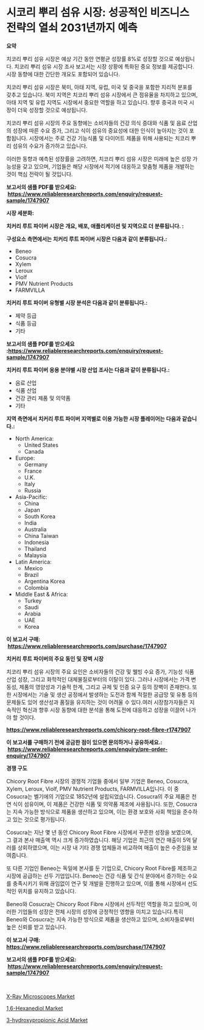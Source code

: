 <p><h1>시코리 뿌리 섬유 시장: 성공적인 비즈니스 전략의 열쇠 2031년까지 예측</h1></p><p><strong>요약</strong></p>
<p><p>치코리 뿌리 섬유 시장은 예상 기간 동안 연평균 성장률 8%로 성장할 것으로 예상됩니다. 치코리 뿌리 섬유 시장 조사 보고서는 시장 상황에 특화된 중요 정보를 제공합니다. 시장 동향에 대한 간단한 개요도 포함되어 있습니다.</p><p>치코리 뿌리 섬유 시장은 북미, 아태 지역, 유럽, 미국 및 중국을 포함한 지리적 분포를 갖추고 있습니다. 북미 지역은 치코리 뿌리 섬유 시장에서 큰 점유율을 차지하고 있으며, 아태 지역 및 유럽 지역도 시장에서 중요한 역할을 하고 있습니다. 향후 중국과 미국 시장이 더욱 성장할 것으로 예상됩니다.</p><p>치코리 뿌리 섬유 시장의 주요 동향에는 소비자들의 건강 의식 증대와 식품 및 음료 산업의 성장에 따른 수요 증가, 그리고 식이 섬유의 중요성에 대한 인식이 높아지는 것이 포함됩니다. 시장에서는 주로 건강 기능식품 및 다이어트 제품을 위해 사용되는 치코리 뿌리 섬유의 수요가 증가하고 있습니다.</p><p>이러한 동향과 예측된 성장률을 고려하면, 치코리 뿌리 섬유 시장은 미래에 높은 성장 가능성을 갖고 있으며, 기업들은 해당 시장에서 적기에 대응하고 맞춤형 제품을 개발하는 것이 핵심 전략이 될 것입니다.</p></p>
<p><strong>보고서의 샘플 PDF를 받으세요: &nbsp;<a href="https://www.reliableresearchreports.com/enquiry/request-sample/1747907">https://www.reliableresearchreports.com/enquiry/request-sample/1747907</a></strong></p>
<p><strong>시장 세분화:</strong></p>
<p><strong> 치커리 루트 파이버 시장은 개요, 배포, 애플리케이션 및 지역으로 더 분류됩니다. :</strong></p>
<p><strong>구성요소 측면에서는 치커리 루트 파이버 시장은 다음과 같이 분류됩니다.:</strong></p>
<p><ul><li>Beneo</li><li>Cosucra</li><li>Xylem</li><li>Leroux</li><li>Violf</li><li>PMV Nutrient Products</li><li>FARMVILLA</li></ul></p>
<p><strong> 치커리 루트 파이버 유형별 시장 분석은 다음과 같이 분류됩니다.:</strong></p>
<p><ul><li>제약 등급</li><li>식품 등급</li><li>기타</li></ul></p>
<p><strong>보고서의 샘플 PDF를 받으세요 :<a href="https://www.reliableresearchreports.com/enquiry/request-sample/1747907">https://www.reliableresearchreports.com/enquiry/request-sample/1747907</a></strong></p>
<p><strong> 치커리 루트 파이버 응용 분야별 시장 산업 조사는 다음과 같이 분류됩니다.:</strong></p>
<p><ul><li>음료 산업</li><li>식품 산업</li><li>건강 관리 제품 및 의약품</li><li>기타</li></ul></p>
<p><strong>지역 측면에서 치커리 루트 파이버 지역별로 이용 가능한 시장 플레이어는 다음과 같습니다.:</strong></p>
<p><ul>
    <li>
        North America:
        <ul>
            <li>United States</li>
            <li>Canada</li>
        </ul>
    </li>
    <li>
        Europe:
        <ul>
            <li>Germany</li>
            <li>France</li>
            <li>U.K.</li>
            <li>Italy</li>
            <li>Russia</li>
        </ul>
    </li>
    <li>
        Asia-Pacific:
        <ul>
            <li>China</li>
            <li>Japan</li>
            <li>South Korea</li>
            <li>India</li>
            <li>Australia</li>
            <li>China Taiwan</li>
            <li>Indonesia</li>
            <li>Thailand</li>
            <li>Malaysia</li>
        </ul>
    </li>
    <li>
        Latin America:
        <ul>
            <li>Mexico</li>
            <li>Brazil</li>
            <li>Argentina Korea</li>
            <li>Colombia</li>
        </ul>
    </li>
    <li>
        Middle East & Africa:
        <ul>
            <li>Turkey</li>
            <li>Saudi</li>
            <li>Arabia</li>
            <li>UAE</li>
            <li>Korea</li>
        </ul>
    </li>
    </ul></p>
<p><strong>이 보고서 구매: &nbsp;<a href="https://www.reliableresearchreports.com/purchase/1747907">https://www.reliableresearchreports.com/purchase/1747907</a></strong></p>
<p><strong>치커리 루트 파이버의 주요 동인 및 장벽 시장</strong></p>
<p><p>치코리 뿌리 섬유 시장의 주요 요인은 소비자들의 건강 및 웰빙 수요 증가, 기능성 식품 산업 성장, 그리고 화학적인 대체물질로부터의 이탈이 있다. 그러나 시장에서는 가격 변동성, 제품의 영양성과 기술적 한계, 그리고 규제 및 인증 요구 등의 장벽이 존재한다. 또한 시장에서는 기술 및 생산 공정에서 발생하는 도전과 함께 적절한 공급망 및 유통 등의 문제들도 있어 생산성과 품질을 유지하는 것이 어려울 수 있다.여러 시장참가자들은 지속적인 혁신과 향후 시장 동향에 대한 분석을 통해 도전에 대응하고 성장을 이끌어 나가야 할 것이다.</p></p>
<p><strong><a href="https://www.reliableresearchreports.com/chicory-root-fibre-r1747907">https://www.reliableresearchreports.com/chicory-root-fibre-r1747907</a></strong></p>
<p><strong>이 보고서를 구매하기 전에 궁금한 점이 있으면 문의하거나 공유하세요.: &nbsp;<a href="https://www.reliableresearchreports.com/enquiry/pre-order-enquiry/1747907">https://www.reliableresearchreports.com/enquiry/pre-order-enquiry/1747907</a></strong></p>
<p><strong>경쟁 구도</strong></p>
<p><p>Chicory Root Fibre 시장의 경쟁적 기업들 중에서 일부 기업은 Beneo, Cosucra, Xylem, Leroux, Violf, PMV Nutrient Products, FARMVILLA입니다. 이 중 Cosucra는 벨기에의 기업으로 1852년에 설립되었습니다. Cosucra의 주요 제품은 천연 식이 섬유이며, 이 제품은 건강한 식품 및 의약품 제조에 사용됩니다. 또한, Cosucra는 지속 가능한 방식으로 제품을 생산하고 있으며, 이는 환경 보호와 사회 책임을 준수하고 있는 것으로 평가됩니다.</p><p>Cosucra는 지난 몇 년 동안 Chicory Root Fibre 시장에서 꾸준한 성장을 보였으며, 그 결과 본사 매출액 역시 크게 증가하였습니다. 해당 기업은 최근의 연간 매출이 5억 달러를 상회하였으며, 이는 시장 내 기타 경쟁 업체들과 비교하여 매출이 높은 수준임을 보여줍니다.</p><p>또 다른 기업인 Beneo는 독일에 본사를 둔 기업으로, Chicory Root Fibre를 제조하고 시장에 공급하는 선두 기업입니다. Beneo는 건강 식품 및 간식 분야에서 증가하는 수요를 충족시키기 위해 끊임없이 연구 및 개발을 진행하고 있으며, 이를 통해 시장에서 선도적인 위치를 유지하고 있습니다.</p><p>Beneo와 Cosucra는 Chicory Root Fibre 시장에서 선두적인 역할을 하고 있으며, 이러한 기업들의 성장은 전체 시장의 성장에 긍정적인 영향을 미치고 있습니다.특히 Beneo와 Cosucra는 지속 가능한 방식으로 제품을 생산하고 있으며, 소비자들로부터 높은 신뢰를 받고 있습니다.</p></p>
<p><strong>이 보고서 구매: &nbsp; <a href="https://www.reliableresearchreports.com/purchase/1747907">https://www.reliableresearchreports.com/purchase/1747907</a></strong></p>
<p><strong>보고서의 샘플 PDF를 받으세요: &nbsp;<a href="https://www.reliableresearchreports.com/enquiry/request-sample/1747907">https://www.reliableresearchreports.com/enquiry/request-sample/1747907</a></strong><strong></strong></p>
<p>&nbsp;</p>
<p><p><a href="https://github.com/PeterParrish5/Market-Research-Report-List-4/blob/main/x-ray-microscopes-market.md">X-Ray Microscopes Market</a></p><p><a href="https://fuschia-pecorino-a6d.notion.site/1-6-Hexanediol-Market-The-Key-To-Successful-Business-Strategy-Forecast-Till-2031-cca0d894040b4d80864a7b52ec06f44b">1,6-Hexanediol Market</a></p><p><a href="https://changeable-paste-463.notion.site/3-hydroxypropionic-Acid-Market-Comprehensive-Assessment-by-Type-Application-and-Geography-3f6dad241b034513a5ab661b01f371b9">3-hydroxypropionic Acid Market</a></p></p>